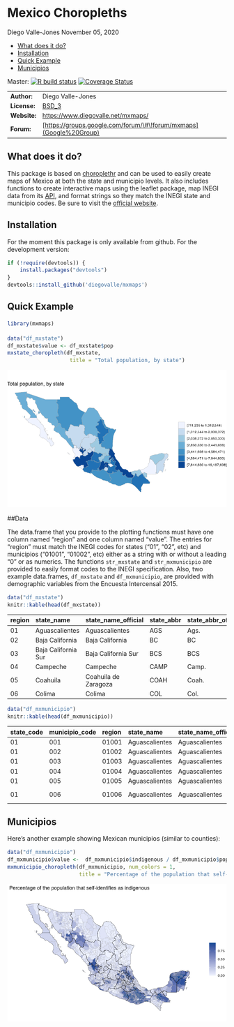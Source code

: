 Mexico Choropleths
================
Diego Valle-Jones
November 05, 2020

  - [What does it do?](#what-does-it-do)
  - [Installation](#installation)
  - [Quick Example](#quick-example)
  - [Municipios](#municipios)

Master: [![R build
status](https://github.com/diegovalle/mxmaps/workflows/R-CMD-check/badge.svg)](https://github.com/diegovalle/mxmaps/actions)
[![Coverage
Status](https://coveralls.io/repos/github/diegovalle/mxmaps/badge.svg?branch=master)](https://coveralls.io/github/diegovalle/mxmaps?branch=master)

|              |                                                                    |
| ------------ | ------------------------------------------------------------------ |
| **Author:**  | Diego Valle-Jones                                                  |
| **License:** | [BSD\_3](https://opensource.org/licenses/BSD-3-Clause)             |
| **Website:** | <https://www.diegovalle.net/mxmaps/>                               |
| **Forum:**   | [https://groups.google.com/forum/\#\!forum/mxmaps](Google%20Group) |

## What does it do?

This package is based on
[choroplethr](https://cran.r-project.org/web/packages/choroplethr/index.html)
and can be used to easily create maps of Mexico at both the state and
municipio levels. It also includes functions to create interactive maps
using the leaflet package, map INEGI data from its
[API](https://cran.r-project.org/web/packages/inegiR/inegiR.pdf), and
format strings so they match the INEGI state and municipio codes. Be
sure to visit the [official
website](https://www.diegovalle.net/mxmaps/).

## Installation

For the moment this package is only available from github. For the
development version:

``` r
if (!require(devtools)) {
    install.packages("devtools")
}
devtools::install_github('diegovalle/mxmaps')
```

## Quick Example

``` r
library(mxmaps)

data("df_mxstate")
df_mxstate$value <- df_mxstate$pop
mxstate_choropleth(df_mxstate,
                    title = "Total population, by state") 
```

![](README_files/figure-gfm/unnamed-chunk-1-1.png)<!-- -->

\#\#Data

The data.frame that you provide to the plotting functions must have one
column named “region” and one column named “value”. The entries for
“region” must match the INEGI codes for states (“01”, “02”, etc) and
municipios (“01001”, “01002”, etc) either as a string with or without a
leading “0” or as numerics. The functions `str_mxstate` and
`str_mxmunicipio` are provided to easily format codes to the INEGI
specification. Also, two example data.frames, `df_mxstate` and
`df_mxmunicipio`, are provided with demographic variables from the
Encuesta Intercensal 2015.

``` r
data("df_mxstate")
knitr::kable(head(df_mxstate))
```

| region | state\_name         | state\_name\_official | state\_abbr | state\_abbr\_official |     pop | pop\_male | pop\_female | afromexican | part\_afromexican | indigenous | part\_indigenous |
| :----- | :------------------ | :-------------------- | :---------- | :-------------------- | ------: | --------: | ----------: | ----------: | ----------------: | ---------: | ---------------: |
| 01     | Aguascalientes      | Aguascalientes        | AGS         | Ags.                  | 1312544 |    640091 |      672453 |         653 |              4559 |     153395 |            18716 |
| 02     | Baja California     | Baja California       | BC          | BC                    | 3315766 |   1650341 |     1665425 |        7445 |             10432 |     283055 |            38391 |
| 03     | Baja California Sur | Baja California Sur   | BCS         | BCS                   |  712029 |    359137 |      352892 |       11032 |              5132 |     103034 |            11728 |
| 04     | Campeche            | Campeche              | CAMP        | Camp.                 |  899931 |    441276 |      458655 |        3554 |              6833 |     400811 |            13140 |
| 05     | Coahuila            | Coahuila de Zaragoza  | COAH        | Coah.                 | 2954915 |   1462612 |     1492303 |        2761 |              8137 |     204890 |            28588 |
| 06     | Colima              | Colima                | COL         | Col.                  |  711235 |    350791 |      360444 |         762 |              3314 |     145297 |            12373 |

``` r
data("df_mxmunicipio")
knitr::kable(head(df_mxmunicipio))
```

| state\_code | municipio\_code | region | state\_name    | state\_name\_official | state\_abbr | state\_abbr\_official | municipio\_name     |    pop | pop\_male | pop\_female | afromexican | part\_afromexican | indigenous | part\_indigenous | metro\_area    |       long |      lat |
| :---------- | :-------------- | :----- | :------------- | :-------------------- | :---------- | :-------------------- | :------------------ | -----: | --------: | ----------: | ----------: | ----------------: | ---------: | ---------------: | :------------- | ---------: | -------: |
| 01          | 001             | 01001  | Aguascalientes | Aguascalientes        | AGS         | Ags.                  | Aguascalientes      | 877190 |    425731 |      451459 |         532 |              2791 |     104125 |            14209 | Aguascalientes | \-102.2960 | 21.87982 |
| 01          | 002             | 01002  | Aguascalientes | Aguascalientes        | AGS         | Ags.                  | Asientos            |  46464 |     22745 |       23719 |           3 |               130 |       1691 |               92 | NA             | \-102.0893 | 22.23832 |
| 01          | 003             | 01003  | Aguascalientes | Aguascalientes        | AGS         | Ags.                  | Calvillo            |  56048 |     27298 |       28750 |          10 |               167 |       7358 |             2223 | NA             | \-102.7188 | 21.84691 |
| 01          | 004             | 01004  | Aguascalientes | Aguascalientes        | AGS         | Ags.                  | Cosío               |  15577 |      7552 |        8025 |           0 |                67 |       2213 |              191 | NA             | \-102.3000 | 22.36641 |
| 01          | 005             | 01005  | Aguascalientes | Aguascalientes        | AGS         | Ags.                  | Jesús María         | 120405 |     60135 |       60270 |          32 |               219 |       8679 |              649 | Aguascalientes | \-102.3434 | 21.96127 |
| 01          | 006             | 01006  | Aguascalientes | Aguascalientes        | AGS         | Ags.                  | Pabellón de Arteaga |  46473 |     22490 |       23983 |           3 |                74 |       6232 |              251 | NA             | \-102.2765 | 22.14920 |

## Municipios

Here’s another example showing Mexican municipios (similar to counties):

``` r
data("df_mxmunicipio")
df_mxmunicipio$value <-  df_mxmunicipio$indigenous / df_mxmunicipio$pop 
mxmunicipio_choropleth(df_mxmunicipio, num_colors = 1,
                       title = "Percentage of the population that self-identifies as indigenous")
```

![](README_files/figure-gfm/unnamed-chunk-3-1.png)<!-- -->
